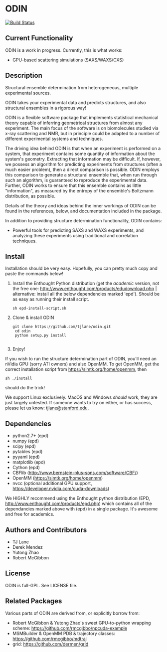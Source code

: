 ODIN
====

[![Build Status](https://travis-ci.org/tjlane/odin.png?branch=master)](https://travis-ci.org/dermen/odin)

Current Functionality
---------------------

ODIN is a work in progress. Currently, this is what works:

* GPU-based scattering simulations (SAXS/WAXS/CXS)

Description
-----------

Structural ensemble determination from heterogeneous, multiple experimental sources. 

ODIN takes your experimental data and predicts structures, and also structural ensembles in a rigorous way!

ODIN is a flexible software package that implements statistical mechanical theory capable of inferring geometrical structures from almost any experiment. The main focus of the software is on biomolecules studied via x-ray scattering and NMR, but in principle could be adapted to a number of different experimental systems and techniques.

The driving idea behind ODIN is that when an experiment is performed on a system, that experiment contains some quantity of information about the system's geometry. Extracting that information may be difficult. If, however, we possess an algorithm for predicting experiments from structures (often a much easier problem), then a direct comparison is possible. ODIN employs this comparison to generate a structural ensemble that, when run through such an algorithm, is guaranteed to reproduce the experimental data. Further, ODIN works to ensure that this ensemble contains as little "information", as measured by the entropy of the ensemble's Boltzmann distribution, as possible.

Details of the theory and ideas behind the inner workings of ODIN can be found in the references, below, and documentation included in the package.

In addition to providing structure determination functionality, ODIN contains:
* Powerful tools for predicting SAXS and WAXS experiments, and analyzing these experiments using traditional and correlation techniques.

Install
-------

Installation should be very easy. Hopefully, you can pretty much copy and paste the commands below!

1. Install the Enthought Python distribution (get the *academic* version, not the free one: http://www.enthought.com/products/edudownload.php | alternative: install all the below dependencies marked 'epd'). Should be as easy as running their install script.

	<pre><code>sh epd-install-script.sh</code></pre>

2. Clone & install ODIN

	<pre><code>git clone https://github.com/tjlane/odin.git
	cd odin
	python setup.py install
	</code></pre>

3. Enjoy!

If you wish to run the structure determination part of ODIN, you'll need an nVidia GPU (sorry ATI owners) and also OpenMM. To get OpenMM, get the correct installation script from https://simtk.org/home/openmm, then

	sh ./install
	
should do the trick!

We support Linux exclusively. MacOS and Windows *should* work, they are just largely untested. If someone wants to try on either, or has success, please let us know: <tjlane@stanford.edu>.


Dependencies
------------
* python2.7+ (epd)
* numpy      (epd)
* scipy      (epd)
* pytables   (epd)
* pyyaml     (epd)
* matplotlib (epd)
* Cython     (epd)
* CBFlib     (http://www.bernstein-plus-sons.com/software/CBF/)
* OpenMM     (https://simtk.org/home/openmm)
* nvcc       (optional additional GPU support, https://developer.nvidia.com/cuda-downloads)


We HIGHLY recommend using the Enthought python distribution (EPD, http://www.enthought.com/products/epd.php) which contains all of the dependancies marked above with (epd) in a single package. It's awesome and free for academics.


Authors and Contributors
------------------------
* TJ Lane
* Derek Mendez
* Yutong Zhao
* Robert McGibbon


License
-------

ODIN is full-GPL. See LICENSE file.


Related Packages
----------------

Various parts of ODIN are derived from, or explicitly borrow from:
* Robert McGibbon & Yutong Zhao's sweet GPU-to-python wrapping scheme: https://github.com/rmcgibbo/npcuda-example
* MSMBuilder & OpenMM PDB & trajectory classes: https://github.com/rmcgibbo/mdtraj
* grid: https://github.com/dermen/grid


